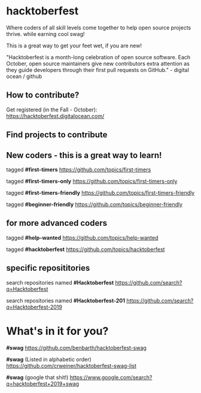 # hacktoberfest
Where coders of all skill levels come together to help open source projects thrive. while earning cool swag! 

This is a great way to get your feet wet, if you are new!  

"Hacktoberfest is a month-long celebration of open source software. Each October, open source maintainers give new contributors extra attention as they guide developers through their first pull requests on GitHub." - digital ocean / github  

## How to contribute?

Get registered (in the Fall - October): https://hacktoberfest.digitalocean.com/

## Find projects to contribute

## New coders - this is a great way to learn!

 tagged **#first-timers** https://github.com/topics/first-timers
 
 tagged **#first-timers-only** https://github.com/topics/first-timers-only
 
 tagged **#first-timers-friendly** https://github.com/topics/first-timers-friendly
 
 tagged **#beginner-friendly** https://github.com/topics/beginner-friendly

## for more advanced coders

 tagged **#help-wanted** https://github.com/topics/help-wanted

 tagged **#hacktoberfest** https://github.com/topics/hacktoberfest
 
## specific reposititories 
 search repositories named **#Hacktoberfest** https://github.com/search?q=Hacktoberfest

 search repositories named  **#Hacktoberfest-201** https://github.com/search?q=Hacktoberfest-2019

# What's in it for you?

**#swag**   https://github.com/benbarth/hacktoberfest-swag

**#swag**  (Listed in alphabetic order) https://github.com/crweiner/hacktoberfest-swag-list

**#swag** (google that shit!) https://www.google.com/search?q=hacktoberfest+2019+swag


